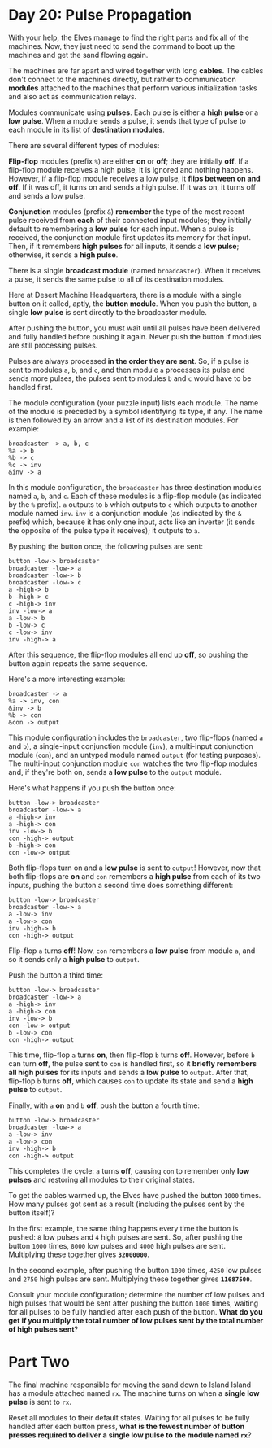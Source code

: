 # Day 20: Pulse Propagation
With your help, the Elves manage to find the right parts and fix all of the machines. Now, they just need to send the 
command to boot up the machines and get the sand flowing again.

The machines are far apart and wired together with long **cables**. The cables don't connect to the machines directly, 
but rather to communication **modules** attached to the machines that perform various initialization tasks and also act 
as communication relays.

Modules communicate using **pulses**. Each pulse is either a **high pulse** or a **low pulse**. When a module sends a 
pulse, it sends that type of pulse to each module in its list of **destination modules**.

There are several different types of modules:

**Flip-flop** modules (prefix `%`) are either **on** or **off**; they are initially **off**. If a flip-flop module 
receives a high pulse, it is ignored and nothing happens. However, if a flip-flop module receives a low pulse, it 
**flips between on and off**. If it was off, it turns on and sends a high pulse. If it was on, it turns off and sends a 
low pulse.

**Conjunction** modules (prefix `&`) **remember** the type of the most recent pulse received from **each** of their 
connected input modules; they initially default to remembering a **low pulse** for each input. When a pulse is received, 
the conjunction module first updates its memory for that input. Then, if it remembers **high pulses** for all inputs, 
it sends a **low pulse**; otherwise, it sends a **high pulse**.

There is a single **broadcast module** (named `broadcaster`). When it receives a pulse, it sends the same pulse to all 
of its destination modules.

Here at Desert Machine Headquarters, there is a module with a single button on it called, aptly, the **button module**. 
When you push the button, a single **low pulse** is sent directly to the broadcaster module.

After pushing the button, you must wait until all pulses have been delivered and fully handled before pushing it again. 
Never push the button if modules are still processing pulses.

Pulses are always processed **in the order they are sent**. So, if a pulse is sent to modules `a`, `b`, and `c`, and
then module `a` processes its pulse and sends more pulses, the pulses sent to modules `b` and `c` would have to be 
handled first.

The module configuration (your puzzle input) lists each module. The name of the module is preceded by a symbol 
identifying its type, if any. The name is then followed by an arrow and a list of its destination modules. For example:
```
broadcaster -> a, b, c
%a -> b
%b -> c
%c -> inv
&inv -> a
```
In this module configuration, the `broadcaster` has three destination modules named `a`, `b`, and `c`. Each of these 
modules is a flip-flop module (as indicated by the `%` prefix). `a` outputs to `b` which outputs to `c` which outputs 
to another module named `inv`. `inv` is a conjunction module (as indicated by the `&` prefix) which, because it has 
only one input, acts like an inverter (it sends the opposite of the pulse type it receives); it outputs to `a`.

By pushing the button once, the following pulses are sent:
```
button -low-> broadcaster
broadcaster -low-> a
broadcaster -low-> b
broadcaster -low-> c
a -high-> b
b -high-> c
c -high-> inv
inv -low-> a
a -low-> b
b -low-> c
c -low-> inv
inv -high-> a
```
After this sequence, the flip-flop modules all end up **off**, so pushing the button again repeats the same sequence.

Here's a more interesting example:
```
broadcaster -> a
%a -> inv, con
&inv -> b
%b -> con
&con -> output
```
This module configuration includes the `broadcaster`, two flip-flops (named `a` and `b`), a single-input conjunction 
module (`inv`), a multi-input conjunction module (`con`), and an untyped module named `output` (for testing purposes). 
The multi-input conjunction module `con` watches the two flip-flop modules and, if they're both on, sends a **low 
pulse** to the `output` module.

Here's what happens if you push the button once:
```
button -low-> broadcaster
broadcaster -low-> a
a -high-> inv
a -high-> con
inv -low-> b
con -high-> output
b -high-> con
con -low-> output
```
Both flip-flops turn on and a **low pulse** is sent to `output`! However, now that both flip-flops are **on** and `con` 
remembers a **high pulse** from each of its two inputs, pushing the button a second time does something different:
```
button -low-> broadcaster
broadcaster -low-> a
a -low-> inv
a -low-> con
inv -high-> b
con -high-> output
```
Flip-flop `a` turns **off**! Now, `con` remembers a **low pulse** from module `a`, and so it sends only a **high pulse** 
to `output`.

Push the button a third time:
```
button -low-> broadcaster
broadcaster -low-> a
a -high-> inv
a -high-> con
inv -low-> b
con -low-> output
b -low-> con
con -high-> output
```
This time, flip-flop `a` turns **on**, then flip-flop `b` turns **off**. However, before `b` can turn **off**, the pulse 
sent to `con` is handled first, so it **briefly remembers all high pulses** for its inputs and sends a **low pulse** to 
`output`. After that, flip-flop `b` turns **off**, which causes `con` to update its state and send a **high pulse** to 
`output`.

Finally, with `a` **on** and `b` **off**, push the button a fourth time:
```
button -low-> broadcaster
broadcaster -low-> a
a -low-> inv
a -low-> con
inv -high-> b
con -high-> output
```
This completes the cycle: `a` turns **off**, causing `con` to remember only **low pulses** and restoring all modules to 
their original states.

To get the cables warmed up, the Elves have pushed the button `1000` times. How many pulses got sent as a result 
(including the pulses sent by the button itself)?

In the first example, the same thing happens every time the button is pushed: `8` low pulses and `4` high pulses are 
sent. So, after pushing the button `1000` times, `8000` low pulses and `4000` high pulses are sent. Multiplying these 
together gives **`32000000`**.

In the second example, after pushing the button `1000` times, `4250` low pulses and `2750` high pulses are sent. 
Multiplying these together gives **`11687500`**.

Consult your module configuration; determine the number of low pulses and high pulses that would be sent after pushing 
the button `1000` times, waiting for all pulses to be fully handled after each push of the button. **What do you get if 
you multiply the total number of low pulses sent by the total number of high pulses sent**?

# Part Two
The final machine responsible for moving the sand down to Island Island has a module attached named `rx`. The machine 
turns on when a **single low pulse** is sent to `rx`.

Reset all modules to their default states. Waiting for all pulses to be fully handled after each button press, **what 
is the fewest number of button presses required to deliver a single low pulse to the module named `rx`**?
